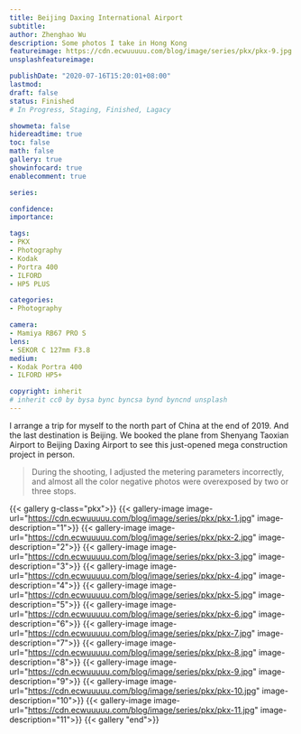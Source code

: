 ```yaml
---
title: Beijing Daxing International Airport
subtitle: 
author: Zhenghao Wu
description: Some photos I take in Hong Kong
featureimage: https://cdn.ecwuuuuu.com/blog/image/series/pkx/pkx-9.jpg
unsplashfeatureimage: 

publishDate: "2020-07-16T15:20:01+08:00"
lastmod: 
draft: false
status: Finished
# In Progress, Staging, Finished, Lagacy

showmeta: false
hidereadtime: true
toc: false
math: false
gallery: true
showinfocard: true
enablecomment: true

series: 

confidence: 
importance: 

tags:
- PKX
- Photography
- Kodak
- Portra 400
- ILFORD
- HP5 PLUS

categories:
- Photography

camera:
- Mamiya RB67 PRO S
lens:
- SEKOR C 127mm F3.8
medium:
- Kodak Portra 400
- ILFORD HP5+

copyright: inherit
# inherit cc0 by bysa bync byncsa bynd byncnd unsplash
---
```



<!--more-->

I arrange a trip for myself to the north part of China at the end of 2019. And the last destination is Beijing. We booked the plane from Shenyang Taoxian Airport to Beijing Daxing Airport to see this just-opened mega construction project in person.

> During the shooting, I adjusted the metering parameters incorrectly, and almost all the color negative photos were overexposed by two or three stops.

{{< gallery g-class="pkx">}}
{{< gallery-image
image-url="https://cdn.ecwuuuuu.com/blog/image/series/pkx/pkx-1.jpg"
image-description="1">}}
{{< gallery-image
image-url="https://cdn.ecwuuuuu.com/blog/image/series/pkx/pkx-2.jpg"
image-description="2">}}
{{< gallery-image
image-url="https://cdn.ecwuuuuu.com/blog/image/series/pkx/pkx-3.jpg"
image-description="3">}}
{{< gallery-image
image-url="https://cdn.ecwuuuuu.com/blog/image/series/pkx/pkx-4.jpg"
image-description="4">}}
{{< gallery-image
image-url="https://cdn.ecwuuuuu.com/blog/image/series/pkx/pkx-5.jpg"
image-description="5">}}
{{< gallery-image
image-url="https://cdn.ecwuuuuu.com/blog/image/series/pkx/pkx-6.jpg"
image-description="6">}}
{{< gallery-image
image-url="https://cdn.ecwuuuuu.com/blog/image/series/pkx/pkx-7.jpg"
image-description="7">}}
{{< gallery-image
image-url="https://cdn.ecwuuuuu.com/blog/image/series/pkx/pkx-8.jpg"
image-description="8">}}
{{< gallery-image
image-url="https://cdn.ecwuuuuu.com/blog/image/series/pkx/pkx-9.jpg"
image-description="9">}}
{{< gallery-image
image-url="https://cdn.ecwuuuuu.com/blog/image/series/pkx/pkx-10.jpg"
image-description="10">}}
{{< gallery-image
image-url="https://cdn.ecwuuuuu.com/blog/image/series/pkx/pkx-11.jpg"
image-description="11">}}
{{< gallery "end">}}